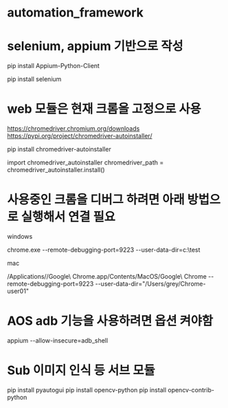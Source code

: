 # automation_framework
# selenium, appium 기반으로 작성
pip install Appium-Python-Client

pip install selenium

# web 모듈은 현재 크롬을 고정으로 사용
https://chromedriver.chromium.org/downloads
https://pypi.org/project/chromedriver-autoinstaller/

pip install chromedriver-autoinstaller

import chromedriver_autoinstaller
chromedriver_path = chromedriver_autoinstaller.install()

# 사용중인 크롬을 디버그 하려면 아래 방법으로 실행해서 연결 필요
windows

chrome.exe --remote-debugging-port=9223 --user-data-dir=c:\test

mac

/Applications//Google\ Chrome.app/Contents/MacOS/Google\ Chrome --remote-debugging-port=9223 --user-data-dir="/Users/grey/Chrome-user01"

# AOS adb 기능을 사용하려면 옵션 켜야함
appium --allow-insecure=adb_shell


# Sub 이미지 인식 등 서브 모듈
pip install pyautogui
pip install opencv-python
pip install opencv-contrib-python
